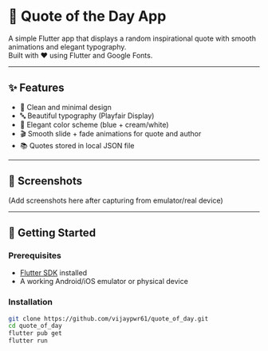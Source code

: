 # 📖 Quote of the Day App

A simple Flutter app that displays a random inspirational quote with smooth animations and elegant typography.  
Built with ❤️ using Flutter and Google Fonts.

---

## ✨ Features
- 🎨 Clean and minimal design  
- 🔤 Beautiful typography (Playfair Display)  
- 🌈 Elegant color scheme (blue + cream/white)  
- 🎬 Smooth slide + fade animations for quote and author  
- 📚 Quotes stored in local JSON file  

---

## 📱 Screenshots
(Add screenshots here after capturing from emulator/real device)

---

## 🚀 Getting Started

### Prerequisites
- [Flutter SDK](https://flutter.dev/docs/get-started/install) installed  
- A working Android/iOS emulator or physical device  

### Installation
```bash
git clone https://github.com/vijaypwr61/quote_of_day.git
cd quote_of_day
flutter pub get
flutter run
